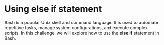 # Using else if statement

Bash is a popular Unix shell and command language. It is used to automate repetitive tasks, manage system configurations, and execute complex scripts. In this challenge, we will explore how to use the **else if** statement in Bash.
